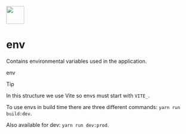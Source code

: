 <img src="https://github.com/user-attachments/assets/6818b5c9-bf0b-4a9c-a517-cea266b5b652" width="48px" height="48px"/>

# env

Contains environmental variables used in the application.

<script setup>
    import Folders from "../components/Folders.vue";
    const items = [
        {
            "img": "https://github.com/user-attachments/assets/9342df21-dcbc-4e93-bc7f-809d0d868bbf",
            "title": ".env.dev",
            "link": null
        },
        {
            "img": "https://github.com/user-attachments/assets/9342df21-dcbc-4e93-bc7f-809d0d868bbf",
            "title": ".env.prod",
            "link": null
        },
        {
            "img": "https://github.com/user-attachments/assets/9342df21-dcbc-4e93-bc7f-809d0d868bbf",
            "title": ".end.test",
            "link": null
        }
    ];
</script>

<folders :items="items">
    env
</folders>

<br/>

> [!TIP]  
> In this structure we use Vite so envs must start with `VITE_`.
> 
> To use envs in build time there are three different commands: `yarn run build:dev`.
> 
> Also available for dev: `yarn run dev:prod`.
